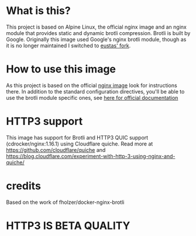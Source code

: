 # What is this?
This project is based on Alpine Linux, the official nginx image and an nginx module that provides static and dynamic brotli compression. Brotli is built by Google. Originally this image used Google's nginx brotli module, though as it is no longer maintained I switched to [eustas' fork](https://github.com/eustas/ngx_brotli).

# How to use this image
As this project is based on the official [nginx image](https://hub.docker.com/_/nginx/) look for instructions there. In addition to the standard configuration directives, you'll be able to use the brotli module specific ones, see [here for official documentation](https://github.com/eustas/ngx_brotli#configuration-directives)

# HTTP3 support
This image has support for Brotli and HTTP3 QUIC support (cdrocker/nginx:1.16.1) using Cloudflare quiche. Read more at https://github.com/cloudflare/quiche and https://blog.cloudflare.com/experiment-with-http-3-using-nginx-and-quiche/

# credits
Based on the work of fholzer/docker-nginx-brotli

# HTTP3 IS BETA QUALITY

